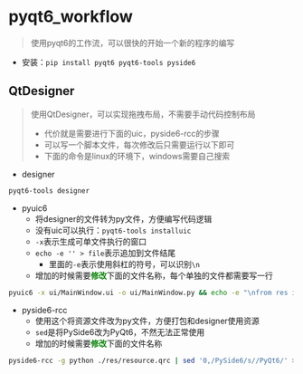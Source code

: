 # pyqt6_workflow

> 使用pyqt6的工作流，可以很快的开始一个新的程序的编写

- 安装：`pip install pyqt6 pyqt6-tools pyside6`

## QtDesigner

> 使用QtDesigner，可以实现拖拽布局，不需要手动代码控制布局
> - 代价就是需要进行下面的uic，pyside6-rcc的步骤
> - 可以写一个脚本文件，每次修改后只需要运行以下即可
> - 下面的命令是linux的环境下，windows需要自己搜索

- designer

```bash
pyqt6-tools designer
```

- pyuic6
    - 将designer的文件转为py文件，方便编写代码逻辑
    - 没有uic可以执行：`pyqt6-tools installuic`
    - `-x`表示生成可单文件执行的窗口
    - `echo -e '' > file`表示追加到文件结尾
      - 里面的`-e`表示使用斜杠的符号，可以识别`\n`
    - 增加的时候需要<font color=#008000 >**修改**</font>下面的文件名称，每个单独的文件都需要写一行

```bash
pyuic6 -x ui/MainWindow.ui -o ui/MainWindow.py && echo -e "\nfrom res import resource_rc" >> ui/MainWindow.py
```

- pyside6-rcc
    - 使用这个将资源文件改为py文件，方便打包和designer使用资源
    - `sed`是将PySide6改为PyQt6，不然无法正常使用
    - 增加的时候需要<font color=#008000 >**修改**</font>下面的文件名称

```bash
pyside6-rcc -g python ./res/resource.qrc | sed '0,/PySide6/s//PyQt6/' > ./res/resource_rc.py
```